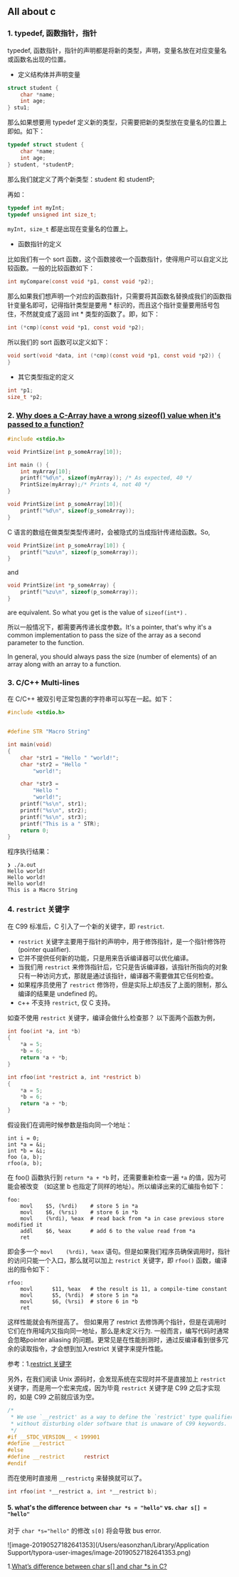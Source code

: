 ## All about c

### 1. typedef, 函数指针，指针

typedef, 函数指针，指针的声明都是将新的类型，声明，变量名放在对应变量名或函数名出现的位置。

- 定义结构体并声明变量

```c
struct student {
    char *name;
    int age;
} stu1;
```

那么如果想要用 typedef 定义新的类型，只需要把新的类型放在变量名的位置上即如。如下：

```c
typedef struct student {
    char *name;
    int age;
} student, *studentP;
```

那么我们就定义了两个新类型：student 和 studentP;

再如：

```c
typedef int myInt;
typedef unsigned int size_t;
```

`myInt, size_t` 都是出现在变量名的位置上。

- 函数指针的定义

比如我们有一个 sort 函数，这个函数接收一个函数指针，使得用户可以自定义比较函数。一般的比较函数如下：

```c
int myCompare(const void *p1, const void *p2);
```

那么如果我们想声明一个对应的函数指针，只需要将其函数名替换成我们的函数指针变量名即可，记得指针类型是要用 * 标识的，而且这个指针变量要用括号包住，不然就变成了返回 int * 类型的函数了。即，如下：

```c
int (*cmp)(const void *p1, const void *p2);
```

所以我们的 sort 函数可以定义如下：

```c
void sort(void *data, int (*cmp)(const void *p1, const void *p2)) {
}
```

- 其它类型指定的定义

```c
int *p1;
size_t *p2;
```

### 2. [Why does a C-Array have a wrong sizeof() value when it's passed to a function?](https://stackoverflow.com/questions/2950332/why-does-a-c-array-have-a-wrong-sizeof-value-when-its-passed-to-a-function)

```c
#include <stdio.h>

void PrintSize(int p_someArray[10]);

int main () {
    int myArray[10];
    printf("%d\n", sizeof(myArray)); /* As expected, 40 */
    PrintSize(myArray);/* Prints 4, not 40 */
}

void PrintSize(int p_someArray[10]){
    printf("%d\n", sizeof(p_someArray));
}
```

C 语言的数组在做类型类型传递时，会被隐式的当成指针传递给函数。So,

```c
void PrintSize(int p_someArray[10]) {
    printf("%zu\n", sizeof(p_someArray));
}
```

and

```c
void PrintSize(int *p_someArray) {
    printf("%zu\n", sizeof(p_someArray));
}
```

are equivalent. So what you get is the value of `sizeof(int*)` .

所以一般情况下，都需要再传递长度参数。It's a pointer, that's why it's a common implementation to pass the size of the array as a second parameter to the function.

In general, you should always pass the size (number of elements) of an array along with an array to a function.


### 3. C/C++ Multi-lines

在 C/C++ 被双引号正常包裹的字符串可以写在一起。如下：

```c
#include <stdio.h>


#define STR "Macro String"

int main(void)
{
    char *str1 = "Hello " "world!";
    char *str2 = "Hello "
        "world!";

    char *str3 =
        "Hello "
        "world!";
    printf("%s\n", str1);
    printf("%s\n", str2);
    printf("%s\n", str3);
    printf("This is a " STR);
    return 0;
}

```

程序执行结果：

```
❯ ./a.out
Hello world!
Hello world!
Hello world!
This is a Macro String
```
### 4. `restrict` 关键字

在 C99 标准后，C 引入了一个新的关键字，即 `restrict`.

- `restrict` 关键字主要用于指针的声明中，用于修饰指针，是一个指针修饰符(pointer qualifier).
- 它并不提供任何新的功能，只是用来告诉编译器可以优化编译。
- 当我们用 `restrict` 来修饰指针后，它只是告诉编译器，该指针所指向的对象只有一种访问方式，那就是通过该指针，编译器不需要做其它任何检查。
- 如果程序员使用了 `restrict` 修饰符，但是实际上却违反了上面的限制，那么编译的结果是 undefined 的。
- c++ 不支持 `restrict`, 仅 C 支持。

如查不使用 `restrict` 关键字，编译会做什么检查那？ 以下面两个函数为例，

```c
int foo(int *a, int *b)
{
    *a = 5;
    *b = 6;
    return *a + *b;
}

int rfoo(int *restrict a, int *restrict b)
{
    *a = 5;
    *b = 6;
    return *a + *b;
}
```

假设我们在调用时候参数是指向同一个地址：

```
int i = 0;
int *a = &i;
int *b = &i;
foo (a, b);
rfoo(a, b);
```

在 foo() 函数执行到 `return *a + *b` 时，还需要重新检查一遍 `*a` 的值，因为可能会被改变 （如这里 b 也指定了同样的地址）。所以编译出来的汇编指令如下：

```
foo:
    movl    $5, (%rdi)    # store 5 in *a
    movl    $6, (%rsi)    # store 6 in *b
    movl    (%rdi), %eax  # read back from *a in case previous store modified it
    addl    $6, %eax      # add 6 to the value read from *a
    ret
```

即会多一个 `movl    (%rdi), %eax` 语句。但是如果我们程序员确保调用时，指针的访问只能一个入口，那么就可以加上 `restrict` 关键字，即 `rfoo()` 函数，编译出的指令如下：

```
rfoo:
    movl      $11, %eax   # the result is 11, a compile-time constant
    movl      $5, (%rdi)  # store 5 in *a
    movl      $6, (%rsi)  # store 6 in *b
    ret
```

这样性能就会有所提高了。 但如果用了 restrict 去修饰两个指针，但是在调用时它们在作用域内又指向同一地址，那么是未定义行为.
一般而言，编写代码时通常会忽略pointer aliasing 的问题。更常见是在性能剖测时，通过反编译看到很多冗余的读取指令，才会想到加入restrict 关键字来提升性能。

参考：1.[restrict 关键字](https://www.zhihu.com/question/41653775)

另外，在我们阅读 Unix 源码时，会发现系统在实现时并不是直接加上 `restrict` 关键字，而是用一个宏来完成，因为毕竟 `restrict` 关键字是 C99 之后才实现的，如是 C99 之前就应该为空。

```c
/*
 * We use `__restrict' as a way to define the `restrict' type qualifier
 * without disturbing older software that is unaware of C99 keywords.
 */
#if __STDC_VERSION__ < 199901
#define __restrict
#else
#define __restrict      restrict
#endif
```

而在使用时直接用 `__restrictg` 来替换就可以了。

```c
int rfoo(int *__restrict a, int *__restrict b);
```

#### 5. what's the difference between `char *s = "hello"` vs. `char s[] = "hello"`

对于 `char *s="hello"` 的修改 `s[0]` 将会导致 bus error.

![image-20190527182641353](/Users/easonzhan/Library/Application Support/typora-user-images/image-20190527182641353.png)

1.[What’s difference between char s[] and char *s in C?](https://www.geeksforgeeks.org/whats-difference-between-char-s-and-char-s-in-c/)

